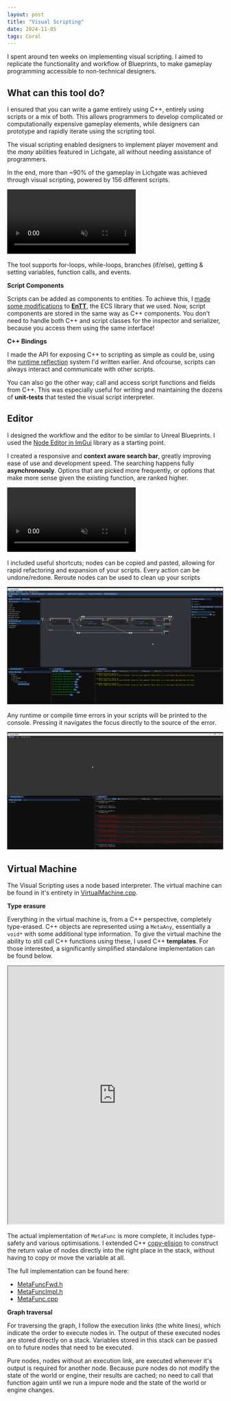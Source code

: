 ```yaml
---
layout: post
title: "Visual Scripting"
date: 2024-11-05
tags: Coral
---
```


I spent around ten weeks on implementing visual scripting. I aimed to replicate the functionality and workflow of Blueprints, to make gameplay programming accessible to non-technical designers. 

## What can this tool do?

I ensured that you can write a game entirely using C++, entirely using scripts or a mix of both. This allows programmers to develop complicated or computationally expensive gameplay elements, while designers can prototype and rapidly iterate using the scripting tool. 

The visual scripting enabled designers to implement player movement and the *many* abilities featured in Lichgate, all without needing assistance of programmers. 

In the end, more than ~90% of the gameplay in Lichgate was achieved through visual scripting, powered by 156 different scripts. 

<div class="video-as-gif-container">
  <video autoplay loop muted playsinline>
    <source src="/img/projects/y2/coral/DifferentScripts.mp4" type="video/mp4">
  </video>
</div>

The tool supports for-loops, while-loops, branches (if/else), getting & setting variables, function calls, and events.

**Script Components**

Scripts can be added as components to entities. To achieve this, I [made some modifications](https://github.com/GuusKemperman/CoralEngine/blob/39a86d7ff667518a458fa276a4fa1fa8066d8de5/Source/World/Registry.cpp#L25) to **[EnTT](https://github.com/skypjack/entt)**, the ECS library that we used. Now, script components are stored in the same way as C++ components. You don't need to handle both C++ and script classes for the inspector and serializer, because you access them using the same interface!

**C++ Bindings**

I made the API for exposing C++ to scripting as simple as could be, using the [runtime reflection](/blog/runtime-reflection) system I'd written earlier. And ofcourse, scripts can always interact and communicate with other scripts.

You can also go the other way; call and access script functions and fields from C++. This was especially useful for writing and maintaining the dozens of **unit-tests** that tested the visual script interpreter. 

## Editor

I designed the workflow and the editor to be similar to Unreal Blueprints. I used the [Node Editor in ImGui](https://github.com/thedmd/imgui-node-editor) library as a starting point.

I created a responsive and **context aware search bar**, greatly improving ease of use and development speed. The searching happens fully **asynchronously**. Options that are picked more frequently, or options that make more sense given the existing function, are ranked higher. 

<div class="video-as-gif-container">
  <video autoplay loop muted playsinline>
    <source src="/img/projects/y2/coral/ScriptEditor.mp4" type="video/mp4">
  </video>
</div>

I included useful shortcuts; nodes can be copied and pasted, allowing for rapid refactoring and expansion of your scripts. Every action can be undone/redone. Reroute nodes can be used to clean up your scripts

![](/img/projects/y2/coral/W6_CopyCutPasteDuplicateUndo.gif)

Any runtime or compile time errors in your scripts will be printed to the console. Pressing it navigates the focus directly to the source of the error.

![](/img/projects/y2/coral/W5_LogMessageTakesYouToError.gif)

## Virtual Machine

The Visual Scripting uses a node based interpreter. The virtual machine can be found in it's entirety in [VirtualMachine.cpp](https://github.com/GuusKemperman/CoralEngine/blob/main-lite/Source/Core/VirtualMachine.cpp).

**Type erasure**

Everything in the virtual machine is, from a C++ perspective, completely type-erased. C++ objects are represented using a ```MetaAny```, essentially a ```void*``` with some additional type information. To give the virtual machine the ability to still call C++ functions using these, I used C++ **templates**. For those interested, a significantly simplified standalone implementation can be found below.

<iframe width="100%" height="600px" src="https://godbolt.org/e#z:OYLghAFBqd5QCxAYwPYBMCmBRdBLAF1QCcAaPECAMzwBtMA7AQwFtMQByARg9KtQYEAysib0QXACx8BBAKoBnTAAUAHpwAMvAFYTStJg1DIApACYAQuYukl9ZATwDKjdAGFUtAK4sGISQBspK4AMngMmAByPgBGmMQgAKxmpAAOqAqETgwe3r7%2BQemZjgJhEdEscQnJtpj2JQxCBEzEBLk%2BfoG19dlNLQRlUbHxSSkKza3t%2BV3j/YMVVaMAlLaoXsTI7BzmAMypxEzALEwA1AKbJhoAgrvhyN5YJyY7blReDA7ZYs/YlzdmOzuD0wTxehgAnj8/rcPsDQW4AG6YBwkKHXP73JgKBQnK4xcYHBwAMXepnRAHYrOiNABOAiYFipAz055uAjg1KMVgggAqpBOmQAXpgAPoEE4ASTRN1ps0cyBOPJOcgYqSYyAA1kJwsB6BA0AxxgKCOgQCAkSjiKzxqaQBCoWYAicWsAFEtobSTJSPTTLjSDUabWb7Y7nQxwaCACLO4iukyJCxSxKR55UmW%2B2nETAEdYMY22iEi0TjVk8n4QCHunZpv1elPU9P0xnMkGs9mc5hsE4AJWz/PbXLYADoR7jYwp%2BULRQQR0PJQx8JsFNK/XK8Aqg3bw/OEagNZgJc39QJAyazW8Pg1Wb2CBAruPZ1XfqGL58BDzUBKGLv96QfX6A3FTcLSIK0Xk3e0dmfJ0XQnf9ZTPEBwiwVQRSUABHLxGAuF4v0XTAFFnH53WpX1vVIv0sxzYg81fBoPy/H9MAgFU1U1bUjHoVl71dfk8PXAjy1gpZH1Tf9yXrGUrlSLwYlodcQB9JsmSYFkXgHTsQRvfsOUHTBZzHOMoJ9PECXVAgSQ%2BCBNzo7Jr2zO8HxHJ8TlfJYTkUijaXCJjiAgeCM19BNX3jSNj0NIDEJA1FwMQyDoJjV13IAWh%2BfNg3DALa3I9Na09BDbWOfcRWQzBUIwrCPkwa08GFVAqFnRykrSirsOq70JLErzAso7Ncx3PcDyPV9%2BVgydMEwtqqxrfKeokkjcpy7LJJ9CDt1QTkDlAiAlnC09bWisC3DWyFjNDYSTkA8SZsCqj%2Bp8wa/OErrFpW659jwBFVPYVbENsgRrTi8M9sig7kVAwGC0ys6Ahch79ytDqU2raFOpRhtwiAnwIEx51%2BSoWhUFUk4YgWr00xOSmTjumjnSeSwSZeusPSuXHjnCHbUYpqmbNJBoTgHdARRCyl6YCBQfCeNHucp0yCEJCzSWdfF5fM4XSXJgXdKF18peRmX0q3CMswl2hxWeaMmBVhX1aszWTs1rgND1ycgchUXEiHDQqD1utpr%2BKnqb62mTqLLECFZTHyxNrwzf9ilIw4FZaE4RJeD8DgtFIVBODcaxrAFNYNlbAEeFIAhNCTlYNVGIdySdgJAgCHYAi4AAORJEn0ThJHTyvs84XgFBADRy8rlY4FgJAyuRLxQPIShYOUQw6iEBBUAAdwzsu0EZOhVOyZeIloNfN4zrPd9SOgRgRZBUlSEUES4GkRRbcYRVURvSEv6/iEiblB7f1QHvegxAADyc9T5b37jPZAPFh4cF4LApo%2BAM68H4IIEQYh2BSBkIIRQKh1CZx0HoAwRgUD50sPoPA%2BJ4AQE0iARgBACCkCRAkeW7wNRLBWBtBoCCAD0QZTCWGsG/AgvBUBsOIHgLAw9IArGIO8RwbAPyeDkTtVY6xNh6BtOEI%2Bq917QO4LwDeBxUicB4MnVOfdiEDw4NgVQs9QInE/pIE4LAFC3xOE/GkQ4xEnAgHnERVCTi4EICQemOwuBLF4BXYh3DSAIEwEwLACQNE10kOSIcZg240h2IkHYLcdhtykF3FOHBe6kHPhIwBw9R5xK0Ak8pZgbFZxzogse8SVhsMyM4SQQA"></iframe>

The actual implementation of ```MetaFunc``` is more complete, it includes type-safety and various optimisations. I extended C++ [copy-elision](https://en.cppreference.com/w/cpp/language/copy_elision) to construct the return value of nodes directly into the right place in the stack, without having to copy or move the variable at all. 

The full implementation can be found here:
- [MetaFuncFwd.h](https://github.com/GuusKemperman/CoralEngine/blob/main-lite/Include/Meta/Fwd/MetaFuncFwd.h)
- [MetaFuncImpl.h](https://github.com/GuusKemperman/CoralEngine/blob/main-lite/Include/Meta/Impl/MetaFuncImpl.h)
- [MetaFunc.cpp](https://github.com/GuusKemperman/CoralEngine/blob/main-lite/Source/Meta/MetaFunc.cpp)

**Graph traversal**

For traversing the graph, I follow the execution links (the white lines), which indicate the order to execute nodes in. The output of these executed nodes are stored directly on a stack. Variables stored in this stack can be passed on to future nodes that need to be executed. 

Pure nodes, nodes without an execution link, are executed whenever it's output is required for another node. Because pure nodes do not modify the state of the world or engine, their results are cached; no need to call that function again until we run a impure node and the state of the world or engine changes.